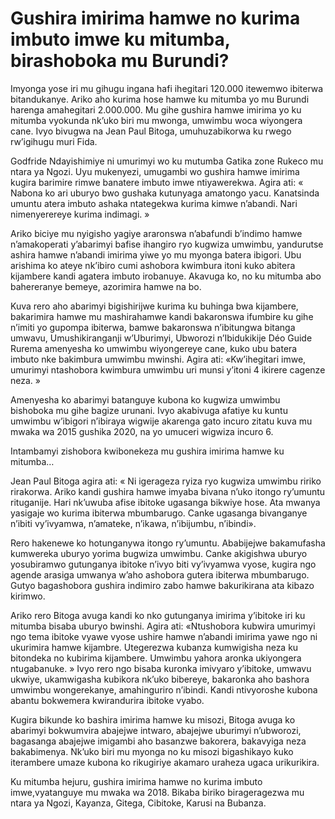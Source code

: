 # Gushira imirima hamwe no kurima imbuto imwe ku mitumba, birashoboka mu Burundi?

Imyonga yose iri mu gihugu ingana hafi ihegitari 120.000 itewemwo ibiterwa bitandukanye. Ariko aho kurima hose hamwe ku mitumba yo mu Burundi harenga amahegitari 2.000.000. Mu gihe gushira hamwe imirima yo ku mitumba vyokunda nk’uko biri mu mwonga, umwimbu woca wiyongera cane. Ivyo bivugwa na Jean Paul Bitoga, umuhuzabikorwa ku rwego rw’igihugu muri Fida.

Godfride Ndayishimiye ni umurimyi wo ku mutumba Gatika zone Rukeco mu ntara ya Ngozi. Uyu mukenyezi, umugambi wo gushira hamwe imirima kugira barimire rimwe banatere imbuto imwe ntiyawerekwa. Agira ati: « Nabona ko ari uburyo bwo gushaka kutunyaga amatongo yacu. Kanatsinda umuntu atera imbuto ashaka ntategekwa kurima kimwe n’abandi. Nari nimenyerereye kurima indimagi. »

Ariko biciye mu nyigisho yagiye araronswa n’abafundi b’indimo hamwe n’amakoperati y’abarimyi bafise ihangiro ryo kugwiza umwimbu, yandurutse ashira hamwe n’abandi imirima yiwe yo mu myonga batera ibigori. Ubu arishima ko ateye nk’ibiro cumi ashobora kwimbura itoni kuko abitera kijambere kandi agatera imbuto irobanuye. Akavuga ko, no ku mitumba abo bahereranye bemeye, azorimira hamwe na bo.

Kuva rero aho abarimyi bigishirijwe kurima ku buhinga bwa kijambere, bakarimira hamwe mu mashirahamwe kandi bakaronswa ifumbire ku gihe n’imiti yo gupompa ibiterwa, bamwe bakaronswa n’ibitungwa bitanga umwavu, Umushikiranganji w’Uburimyi, Ubworozi n’Ibidukikije Déo Guide Rurema amenyesha ko umwimbu wiyongereye cane, kuko ubu batera imbuto nke bakimbura umwimbu mwinshi. Agira ati: «Kw’ihegitari imwe, umurimyi ntashobora kwimbura umwimbu uri munsi y’itoni 4 ikirere cagenze neza. »

Amenyesha ko abarimyi batanguye kubona ko kugwiza umwimbu bishoboka mu gihe bagize urunani. Ivyo akabivuga afatiye ku kuntu umwimbu w’ibigori n’ibiraya wigwije akarenga gato incuro zitatu kuva mu mwaka wa 2015 gushika 2020, na yo umuceri wigwiza incuro 6.

Intambamyi zishobora kwibonekeza mu gushira imirima hamwe ku mitumba…

Jean Paul Bitoga agira ati: « Ni igerageza ryiza ryo kugwiza umwimbu ririko rirakorwa. Ariko kandi gushira hamwe imyaba bivana n’uko itongo ry’umuntu rituganije. Hari nk’uwuba afise ibitoke ugasanga bikwiye hose. Ata mwanya yasigaje wo kurima ibiterwa mbumbarugo. Canke ugasanga bivanganye n’ibiti vy’ivyamwa, n’amateke, n’ikawa, n’ibijumbu, n’ibindi».

Rero hakenewe ko hotunganywa itongo ry’umuntu. Ababijejwe bakamufasha kumwereka uburyo yorima bugwiza umwimbu. Canke akigishwa uburyo yosubiramwo gutunganya ibitoke n’ivyo biti vy’ivyamwa vyose, kugira ngo agende arasiga umwanya w’aho ashobora gutera ibiterwa mbumbarugo. Gutyo bagashobora gushira indimiro zabo hamwe bakurikirana ata kibazo kirimwo.

Ariko rero Bitoga avuga kandi ko nko gutunganya imirima y’ibitoke iri ku mitumba bisaba uburyo bwinshi. Agira ati: «Ntushobora kubwira umurimyi ngo tema ibitoke vyawe vyose ushire hamwe n’abandi imirima yawe ngo ni ukurimira hamwe kijambre. Utegerezwa kubanza kumwigisha neza ku bitondeka no kubirima kijambere. Umwimbu yahora aronka ukiyongera ntugabanuke. » Ivyo rero ngo bisaba kuronka imivyaro y’ibitoke, umwavu ukwiye, ukamwigasha kubikora nk’uko bibereye, bakaronka aho bashora umwimbu wongerekanye, amahinguriro n’ibindi. Kandi ntivyoroshe kubona abantu bokwemera kwirandurira ibitoke vyabo.

Kugira bikunde ko bashira imirima hamwe ku misozi, Bitoga avuga ko abarimyi bokwumvira abajejwe intwaro, abajejwe uburimyi n’ubworozi, bagasanga abajejwe imigambi aho basanzwe bakorera, bakavyiga neza bakabimenya. Nk’uko biri mu myonga no ku misozi bigashikayo kuko iterambere umaze kubona ko rikugiriye akamaro uraheza ugaca urikurikira.

Ku mitumba hejuru, gushira imirima hamwe no kurima imbuto imwe,vyatanguye mu mwaka wa 2018. Bikaba biriko birageragezwa mu ntara ya Ngozi, Kayanza, Gitega, Cibitoke, Karusi na Bubanza.